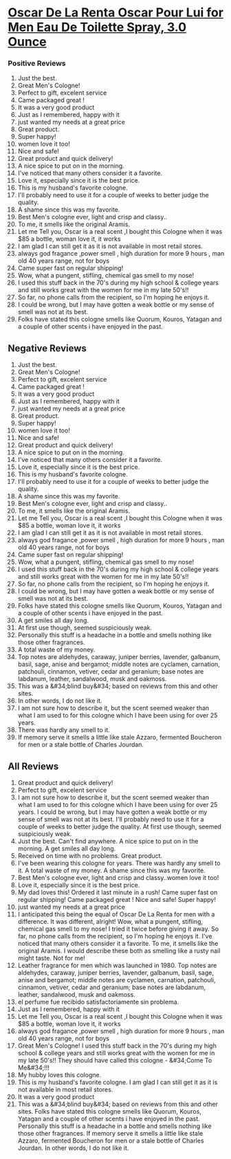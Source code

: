 # [Oscar De La Renta Oscar Pour Lui for Men Eau De Toilette Spray, 3.0 Ounce](https://products.checkmycream.com/products/Oscar-De-La-Renta-Oscar-Pour-Lui-for-Men-Eau-De-Toilette-Spray-3.0-Ounce.html)

### Positive Reviews

<ol>
      <li>Just the best.</li>
      <li>Great Men&#x27;s Cologne!  </li>
      <li>Perfect to gift, excelent service</li>
      <li>Came packaged great !</li>
      <li>It was a very good product</li>
      <li>Just as I remembered, happy with it</li>
      <li>just wanted my needs at a great price</li>
      <li>Great product.</li>
      <li>Super happy!</li>
      <li>women love it too!</li>
      <li>Nice and safe!</li>
      <li>Great product and quick delivery!</li>
      <li>A nice spice to put on in the morning.</li>
      <li>I&#x27;ve noticed that many others consider it a favorite.</li>
      <li>Love it, especially since it is the best price.</li>
      <li>This is my husband&#x27;s favorite cologne.  </li>
      <li>I&#x27;ll probably need to use it for a couple of weeks to better judge the quality.</li>
      <li>A shame since this was my favorite.</li>
      <li>Best Men&#x27;s cologne ever, light and crisp and classy..</li>
      <li>To me, it smells like the original Aramis.</li>
      <li>Let me Tell you, Oscar is a real scent ,I bought this Cologne when it was $85 a bottle, woman love it, it works</li>
      <li>I am glad I can still get it as it is not available in most retail stores.</li>
      <li>always god fragance ,power smell , high duration for more 9 hours , man old 40 years range, not for boys</li>
      <li>Came super fast on regular shipping!</li>
      <li>Wow, what a pungent, stifling, chemical gas smell to my nose!</li>
      <li>I used this stuff back in the 70&#x27;s during my high school &amp; college years and still works great with the women for me in my late 50&#x27;s!!  </li>
      <li>So far, no phone calls from the recipient, so I&#x27;m hoping he enjoys it.</li>
      <li>I could be wrong, but I may have gotten a weak bottle or my sense of smell was not at its best.</li>
      <li>Folks have stated this cologne smells like Quorum, Kouros, Yatagan and a couple of other scents i have enjoyed in the past.  </li>
</ol>


<h2>Negative Reviews</h2>
<ol>
<li> Just the best.</li>
<li> Great Men&#x27;s Cologne!  </li>
<li> Perfect to gift, excelent service</li>
<li> Came packaged great !</li>
<li> It was a very good product</li>
<li> Just as I remembered, happy with it</li>
<li> just wanted my needs at a great price</li>
<li> Great product.</li>
<li> Super happy!</li>
<li> women love it too!</li>
<li> Nice and safe!</li>
<li> Great product and quick delivery!</li>
<li> A nice spice to put on in the morning.</li>
<li> I&#x27;ve noticed that many others consider it a favorite.</li>
<li> Love it, especially since it is the best price.</li>
<li> This is my husband&#x27;s favorite cologne.  </li>
<li> I&#x27;ll probably need to use it for a couple of weeks to better judge the quality.</li>
<li> A shame since this was my favorite.</li>
<li> Best Men&#x27;s cologne ever, light and crisp and classy..</li>
<li> To me, it smells like the original Aramis.</li>
<li> Let me Tell you, Oscar is a real scent ,I bought this Cologne when it was $85 a bottle, woman love it, it works</li>
<li> I am glad I can still get it as it is not available in most retail stores.</li>
<li> always god fragance ,power smell , high duration for more 9 hours , man old 40 years range, not for boys</li>
<li> Came super fast on regular shipping!</li>
<li> Wow, what a pungent, stifling, chemical gas smell to my nose!</li>
<li> I used this stuff back in the 70&#x27;s during my high school &amp; college years and still works great with the women for me in my late 50&#x27;s!!  </li>
<li> So far, no phone calls from the recipient, so I&#x27;m hoping he enjoys it.</li>
<li> I could be wrong, but I may have gotten a weak bottle or my sense of smell was not at its best.</li>
<li> Folks have stated this cologne smells like Quorum, Kouros, Yatagan and a couple of other scents i have enjoyed in the past.  </li>
<li> A get smiles all day long.</li>
<li> At first use though, seemed suspiciously weak.</li>
<li> Personally this stuff is a headache in a bottle and smells nothing like those other fragrances.  </li>
<li> A total waste of my money.  </li>
<li> Top notes are aldehydes, caraway, juniper berries, lavender, galbanum, basil, sage, anise and bergamot; middle notes are cyclamen, carnation, patchouli, cinnamon, vetiver, cedar and geranium; base notes are labdanum, leather, sandalwood, musk and oakmoss.</li>
<li> This was a &amp;#34;blind buy&amp;#34;  based on reviews from this and other sites.</li>
<li> In other words, I do not like it.</li>
<li> I am not sure how to describe it, but the scent seemed weaker than what I am used to for this cologne which I have been using for over 25 years.</li>
<li> There was hardly any smell to it.  </li>
<li> If memory serve it smells a little like stale Azzaro, fermented Boucheron for men or a stale bottle of Charles Jourdan.  </li>
</ol>

<h2>All Reviews</h2>

<ol>
    <li> Great product and quick delivery!</li>
    <li> Perfect to gift, excelent service</li>
    <li> I am not sure how to describe it, but the scent seemed weaker than what I am used to for this cologne which I have been using for over 25 years. I could be wrong, but I may have gotten a weak bottle or my sense of smell was not at its best. I&#x27;ll probably need to use it for a couple of weeks to better judge the quality. At first use though, seemed suspiciously weak.</li>
    <li> Just the best. Can&#x27;t find anywhere. A nice spice to put on in the morning. A get smiles all day long.</li>
    <li> Received on time with no problems. Great product.</li>
    <li> I&#x27;ve been wearing this cologne for years.  There was hardly any smell to it.  A total waste of my money.  A shame since this was my favorite.</li>
    <li> Best Men&#x27;s cologne ever, light and crisp and classy..women love it too!</li>
    <li> Love it, especially since it is the best price.</li>
    <li> My dad loves this! Ordered it last minute in a rush! Came super fast on regular shipping! Came packaged great ! Nice and safe! Super happy!</li>
    <li> just wanted my needs at a great price</li>
    <li> I anticipated this being the equal of Oscar De La Renta for men with a difference. It was different, alright! Wow, what a pungent, stifling, chemical gas smell to my nose! I tried it twice before giving it away. So far, no phone calls from the recipient, so I&#x27;m hoping he enjoys it. I&#x27;ve noticed that many others consider it a favorite. To me, it smells like the original Aramis. I would describe these both as smelling like a rusty nail might taste. Not for me!</li>
    <li> Leather fragrance for men which was launched in 1980. Top notes are aldehydes, caraway, juniper berries, lavender, galbanum, basil, sage, anise and bergamot; middle notes are cyclamen, carnation, patchouli, cinnamon, vetiver, cedar and geranium; base notes are labdanum, leather, sandalwood, musk and oakmoss.</li>
    <li> el perfume fue recibido satisfactoriamente sin problema.</li>
    <li> Just as I remembered, happy with it</li>
    <li> Let me Tell you, Oscar is a real scent ,I bought this Cologne when it was $85 a bottle, woman love it, it works</li>
    <li> always god fragance ,power smell , high duration for more 9 hours , man old 40 years range, not for boys</li>
    <li> Great Men&#x27;s Cologne!  I used this stuff back in the 70&#x27;s during my high school &amp; college years and still works great with the women for me in my late 50&#x27;s!!  They should have called this cologne - &amp;#34;Come To Me&amp;#34;!!!</li>
    <li> My hubby loves this cologne.</li>
    <li> This is my husband&#x27;s favorite cologne.  I am glad I can still get it as it is not available in most retail stores.</li>
    <li> It was a very good product</li>
    <li> This was a &amp;#34;blind buy&amp;#34;  based on reviews from this and other sites. Folks have stated this cologne smells like Quorum, Kouros, Yatagan and a couple of other scents i have enjoyed in the past.  Personally this stuff is a headache in a bottle and smells nothing like those other fragrances.  If memory serve it smells a little like stale Azzaro, fermented Boucheron for men or a stale bottle of Charles Jourdan.  In other words, I do not like it.</li>
</ol>




